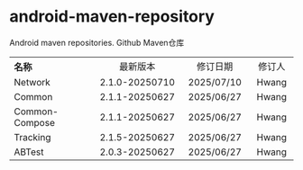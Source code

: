 # android-maven-repository
Android maven repositories. Github Maven仓库

<table style="text-align:center">
   <tr><th width="30%" style="text-align:left">名称</th><td width="30%">最新版本</td><td>修订日期</td><td>修订人</td></tr>
   <tr><td style="text-align:left">Network</td><td>2.1.0-20250710</td><td>2025/07/10</td><td>Hwang</td></tr>
   <tr><td style="text-align:left">Common</td><td>2.1.1-20250627</td><td>2025/06/27</td><td>Hwang</td></tr>
   <tr><td style="text-align:left">Common-Compose</td><td>2.1.1-20250627</td><td>2025/06/27</td><td>Hwang</td></tr>
   <tr><td style="text-align:left">Tracking</td><td>2.1.5-20250627</td><td>2025/06/27</td><td>Hwang</td></tr>
   <tr><td style="text-align:left">ABTest</td><td>2.0.3-20250627</td><td>2025/06/27</td><td>Hwang</td></tr>
</table>